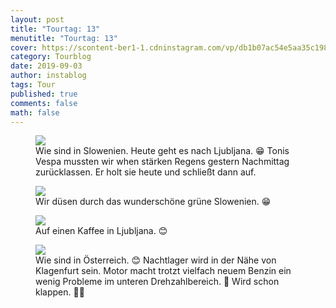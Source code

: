 ```yaml
---
layout: post
title: "Tourtag: 13"
menutitle: "Tourtag: 13"
cover: https://scontent-ber1-1.cdninstagram.com/vp/db1b07ac54e5aa35c198da44acb5dedc/5E000C4E/t51.2885-15/e35/67712349_651143688742696_7319980384395901931_n.jpg?_nc_ht=scontent-ber1-1.cdninstagram.com
category: Tourblog
date: 2019-09-03
author: instablog
tags: Tour
published: true
comments: false
math: false
---
```


<figure><img src="https://scontent-ber1-1.cdninstagram.com/vp/db1b07ac54e5aa35c198da44acb5dedc/5E000C4E/t51.2885-15/e35/67712349_651143688742696_7319980384395901931_n.jpg?_nc_ht=scontent-ber1-1.cdninstagram.com"/> <figcaption>Wie sind in Slowenien. Heute geht es nach Ljubljana. 😁 Tonis Vespa mussten wir when stärken Regens gestern Nachmittag zurücklassen. Er holt sie heute und schließt dann auf.</figcaption></figure>
<figure><img src="https://scontent-ber1-1.cdninstagram.com/vp/07c5c4f3472bded9e12a56f0d08c4d89/5E12B2E7/t51.2885-15/e35/68702811_483237742458158_7282860259295406951_n.jpg?_nc_ht=scontent-ber1-1.cdninstagram.com"/> <figcaption>Wir düsen durch das wunderschöne grüne Slowenien. 😁</figcaption></figure>
<figure><img src="https://scontent-ber1-1.cdninstagram.com/vp/f89f90ed0643bf48506d87f90265e7cd/5DF2B77B/t51.2885-15/e35/69047933_191245658535061_3529469895872446474_n.jpg?_nc_ht=scontent-ber1-1.cdninstagram.com"/> <figcaption>Auf einen Kaffee in Ljubljana. 😊</figcaption></figure>
<figure><img src="https://scontent-ber1-1.cdninstagram.com/vp/2d3fe41b40efe0a6e5b12a608cb535b6/5E033F68/t51.2885-15/e35/69053731_101606474509105_8483306893582127110_n.jpg?_nc_ht=scontent-ber1-1.cdninstagram.com"/> <figcaption>Wie sind in Österreich. 😊 Nachtlager wird in der Nähe von Klagenfurt sein. Motor macht trotzt vielfach neuem Benzin ein wenig Probleme im unteren Drehzahlbereich. 🤔 Wird schon klappen. 🤞😁</figcaption></figure>
